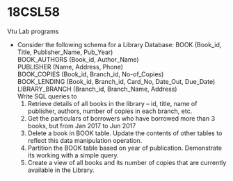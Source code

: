 # 18CSL58
Vtu Lab programs

* Consider the following schema for a Library Database:
	BOOK (Book_id, Title, Publisher_Name, Pub_Year)</br>
	BOOK_AUTHORS (Book_id, Author_Name)</br>
	PUBLISHER (Name, Address, Phone)</br>
	BOOK_COPIES (Book_id, Branch_id, No-of_Copies) </br>
	BOOK_LENDING (Book_id, Branch_id, Card_No, Date_Out, Due_Date) </br>
	LIBRARY_BRANCH (Branch_id, Branch_Name, Address)</br>
	Write SQL queries to
	1. Retrieve details of all books in the library – id, title, name of publisher, authors,
	number of copies in each branch, etc.
	2. Get the particulars of borrowers who have borrowed more than 3 books, but from Jan
	2017 to Jun 2017
	3. Delete a book in BOOK table. Update the contents of other tables to reflect this data
	manipulation operation.
	4. Partition the BOOK table based on year of publication. Demonstrate its working with a
	simple query.
	5. Create a view of all books and its number of copies that are currently available in the
	Library.
  
